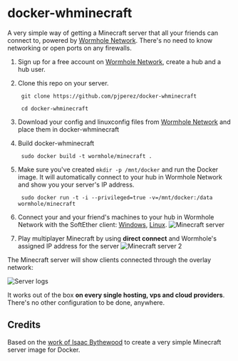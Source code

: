 # docker-whminecraft

A very simple way of getting a Minecraft server that all your friends can connect to, powered by [Wormhole Network](https://wormhole.network). There's no need to know networking or open ports on any firewalls.

1. Sign up for a free account on [Wormhole Network](https://wormhole.network), create a hub and a hub user.
2. Clone this repo on your server.

        git clone https://github.com/pjperez/docker-whminecraft
    
        cd docker-whminecraft

3. Download your config and linuxconfig files from [Wormhole Network](https://wormhole.network) and place them in docker-whminecraft
4. Build docker-whminecraft

        sudo docker build -t wormhole/minecraft .

5. Make sure you've created `mkdir -p /mnt/docker` and run the Docker image. It will automatically connect to your hub in Wormhole Network and show you your server's IP address.

        sudo docker run -t -i --privileged=true -v=/mnt/docker:/data wormhole/minecraft

6. Connect your and your friend's machines to your hub in Wormhole Network with the SoftEther client: [Windows](https://wormhole.zendesk.com/hc/en-gb/articles/206613029), [Linux](https://wormhole.zendesk.com/hc/en-gb/articles/207287085).
![Minecraft server](http://i.imgur.com/CIKCgEB.png)
7. Play multiplayer Minecraft by using **direct connect** and Wormhole's assigned IP address for the server
![Minecraft server 2](http://i.imgur.com/bknjgUR.png)

The Minecraft server will show clients connected through the overlay network:

![Server logs](http://i.imgur.com/FFkfe65.png)

It works out of the box **on every single hosting, vps and cloud providers**. There's no other configuration to be done, anywhere.

## Credits

Based on the [work of Isaac Bythewood](https://github.com/pjperez/docker-minecraft) to create a very simple Minecraft server image for Docker.
